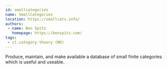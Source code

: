 ```yaml
---
id: smallcategories
name: SmallCategories
location: https://smallcats.info/
authors:
 - name: Ben Spitz
   homepage: https://benspitz.com/
tags:
 - ct.category-theory (MO)
---
```


Produce, maintain, and make available a database of small finite categories which is useful and useable.
